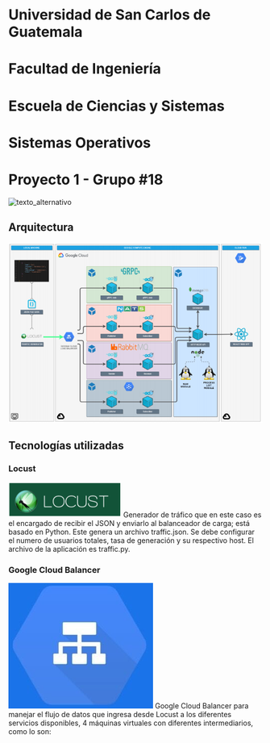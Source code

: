 # Universidad de San Carlos de Guatemala
# Facultad de Ingeniería
# Escuela de Ciencias y Sistemas
# Sistemas Operativos 
# Proyecto 1 - Grupo #18
![texto_alternativo](https://i.pinimg.com/originals/e7/94/6c/e7946c7073fc9df995f6047d17125afe.png)


## Arquitectura
![texto_alternativo](https://github.com/JuanPabloGarciaMonzon/SO1A_G18_Proyecto1/blob/main/images/arquitectura.png)

## Tecnologías utilizadas

### Locust
 ![texto_alternativo](https://github.com/JuanPabloGarciaMonzon/SO1A_G18_Proyecto1/blob/main/images/locust.png)
Generador de tráfico que en este caso es el encargado de recibir el JSON y enviarlo al balanceador de carga; está basado en Python. Este genera un archivo traffic.json. Se debe configurar el numero de usuarios totales, tasa de generación y su respectivo host. El archivo de la aplicación es traffic.py.


### Google Cloud Balancer
![texto_alternativo](https://github.com/JuanPabloGarciaMonzon/SO1A_G18_Proyecto1/blob/main/images/googleloadbalancer.png)
Google Cloud Balancer para manejar el flujo de datos que ingresa desde Locust a los diferentes servicios disponibles, 4 máquinas virtuales con diferentes intermediarios, como lo son:

